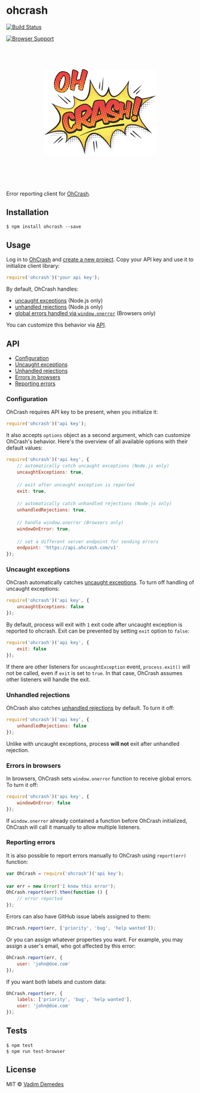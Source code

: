 # ohcrash

[![Build Status](https://travis-ci.org/vdemedes/ohcrash.svg?branch=master)](https://travis-ci.org/vdemedes/ohcrash)

[![Browser Support](https://ci.testling.com/vdemedes/ohcrash.png)](https://ci.testling.com/vdemedes/ohcrash)

<h1 align="center">
	<br>
	<img width="300" src="media/logo.svg" alt="OhCrash">
	<br>
	<br>
	<br>
</h1>

Error reporting client for [OhCrash](https://ohcrash.com).


## Installation

```
$ npm install ohcrash --save
```


## Usage

Log in to [OhCrash](https://ohcrash.com) and [create a new project](https://ohcrash.com/projects/new).
Copy your API key and use it to initialize client library:

```js
require('ohcrash')('your api key');
```

By default, OhCrash handles:

- [uncaught exceptions](#uncaught-exceptions) (Node.js only)
- [unhandled rejections](#unhandled-rejections) (Node.js only)
- [global errors handled via `window.onerror`](#errors-in-browsers) (Browsers only)

You can customize this behavior via [API](#api).


## API

- [Configuration](#configuration)
- [Uncaught exceptions](#uncaught-exceptions)
- [Unhandled rejections](#unhandled-rejections)
- [Errors in browsers](#errors-in-browsers)
- [Reporting errors](#reporting-errors)


### Configuration

OhCrash requires API key to be present, when you initialize it:

```js
require('ohcrash')('api key');
```

It also accepts `options` object as a second argument, which can customize OhCrash's behavior.
Here's the overview of all available options with their default values:

```js
require('ohcrash')('api key', {
	// automatically catch uncaught exceptions (Node.js only)
	uncaughtExceptions: true,

	// exit after uncaught exception is reported
	exit: true,

	// automatically catch unhandled rejections (Node.js only)
	unhandledRejections: true,

	// handle window.onerror (Browsers only)
	windowOnError: true,

	// set a different server endpoint for sending errors
	endpoint: 'https://api.ohcrash.com/v1'
});
```


### Uncaught exceptions

OhCrash automatically catches [uncaught exceptions](https://nodejs.org/dist/latest-v5.x/docs/api/process.html#process_event_uncaughtexception).
To turn off handling of uncaught exceptions:

```js
require('ohcrash')('api key', {
	uncaughtExceptions: false
});
```

By default, process will exit with `1` exit code after uncaught exception is reported to ohcrash.
Exit can be prevented by setting `exit` option to `false`:

```js
require('ohcrash')('api key', {
	exit: false
});
```

If there are other listeners for `uncaughtException` event, `process.exit()` will not be called, even if `exit` is set to `true`.
In that case, OhCrash assumes other listeners will handle the exit.


### Unhandled rejections

OhCrash also catches [unhandled rejections](https://nodejs.org/dist/latest-v5.x/docs/api/process.html#process_event_unhandledrejection) by default. To turn it off:

```js
require('ohcrash')('api key', {
	unhandledRejections: false
});
```

Unlike with uncaught exceptions, process **will not** exit after unhandled rejection.


### Errors in browsers

In browsers, OhCrash sets `window.onerror` function to receive global errors.
To turn it off:

```js
require('ohcrash')('api key', {
	windowOnError: false
});
```

If `window.onerror` already contained a function before OhCrash initialized,
OhCrash will call it manually to allow multiple listeners.


### Reporting errors

It is also possible to report errors manually to OhCrash using `report(err)` function:

```js
var OhCrash = require('ohcrash')('api key');

var err = new Error('I know this error');
OhCrash.report(err).then(function () {
	// error reported
});
```

Errors can also have GitHub issue labels assigned to them:

```js
OhCrash.report(err, ['priority', 'bug', 'help wanted']);
```

Or you can assign whatever properties you want.
For example, you may assign a user's email, who got affected by this error:

```js
OhCrash.report(err, {
	user: 'john@doe.com'
});
```

If you want both labels and custom data:

```js
OhCrash.report(err, {
	labels: ['priority', 'bug', 'help wanted'],
	user: 'john@doe.com'
});
```


## Tests

```
$ npm test
$ npm run test-browser
```


## License

MIT © [Vadim Demedes](https://github.com/vdemedes)
